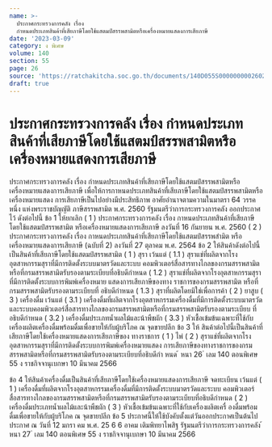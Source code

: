 ```yaml
---
name: >-
  ประกาศกระทรวงการคลัง เรื่อง
  กำหนดประเภทสินค้าที่เสียภาษีโดยใช้แสตมป์สรรพสามิตหรือเครื่องหมายแสดงการเสียภาษี
date: '2023-03-09'
category: ง พิเศษ
volume: 140
section: 55
page: 26
source: 'https://ratchakitcha.soc.go.th/documents/140D055S0000000002602.pdf'
draft: true
---
```


# ประกาศกระทรวงการคลัง เรื่อง กำหนดประเภทสินค้าที่เสียภาษีโดยใช้แสตมป์สรรพสามิตหรือเครื่องหมายแสดงการเสียภาษี

ประกาศกระทรวงการคลัง เรื่อง กำหนดประเภทสินค้าที่เสียภาษีโดยใช้แสตมป์สรรพสามิตหรือเครื่องหมายแสดงการเสียภาษี เพื่อให้การกาหนดประเภทสินค้าที่เสียภาษีโดยใช้แสตมป์สรรพสามิตหรือเครื่องหมายแสดง การเสียภาษีเป็นไปอย่างมีประสิทธิภาพ อาศัยอำนาจตามความในมาตรา 64 วรรคหนึ่ง แห่งพระราชบัญญัติ ภาษีสรรพสามิต พ.ศ. 2560 รัฐมนตรีว่าการกระทรวงการคลัง ออกประกาศไว้ ดังต่อไปนี้ ข้อ 1 ให้ยกเลิก ( 1 ) ประกาศกระทรวงการคลัง เรื่อง กาหนดประเภทสินค้าที่เสียภาษีโดยใช้แสตมป์สรรพสามิต หรือเครื่องหมายแสดงการเสียภาษี ลงวันที่ 16 กันยายน พ.ศ. 2560 ( 2 ) ประกาศกระทรวงการคลัง เรื่อง กาหนดประเภทสินค้าที่เสียภาษีโดยใช้แสตมป์สรรพสำมิต หรือเครื่องหมายแสดงการเสียภาษี (ฉบับที่ 2) ลงวันที่ 27 ตุลาคม พ.ศ. 2564 ข้อ 2 ให้สินค้าดังต่อไปนี้ เป็นสินค้าที่เสียภาษีโดยใช้แสตมป์สรรพสามิต ( 1 ) สุรา เว้นแต่ ( 1.1 ) สุราแช่ที่ผลิตจากโรงอุตสาหกรรมสุราที่มีการติดตั้งระบบมาตรวัดและระบบ คอมพิวเตอร์สื่อสารทางไกลของกรมสรรพสามิตหรือที่กรมสรรพสามิตรับรองตามระเบียบที่อธิบดีกำหนด ( 1.2 ) สุราแช่ที่ผลิตจากโรงอุตสาหกรรมสุราที่มีการติดตั้งระบบการพิมพ์เครื่องหมาย แสดงการเสียภาษีของทาง ราชการของกรมสรรพสามิต หรือที่กรมสรรพสามิตรับรองตามระเบียบที่ อธิบดีกำหนด ( 1.3 ) สุราที่ผลิตโดยมิใช่เพื่อการค้า ( 2 ) ยาสูบ ( 3 ) เครื่องดื่ม เว้นแต่ ( 3.1 ) เครื่องดื่มที่ผลิตจากโรงอุตสาหกรรมเครื่องดื่มที่มีการติดตั้งระบบมาตรวัด และระบบคอมพิวเตอร์สื่อสารทางไกลของกรมสรรพสามิตหรือที่กรมสรรพสามิตรับรองตามระเบียบ ที่อธิบดีกำหนด ( 3.2 ) เครื่องดื่มประเภทน้ำผลไม้และน้าพืชผัก ( 3.3 ) หัวเชื้อเข้มข้นเฉพาะที่ใช้กับเครื่องผลิตเครื่องดื่มพร้อมดื่มเพื่อขายให้กับผู้บริโภค ณ จุดขายปลีก ข้อ 3 ให้ สินค้าต่อไปนี้เป็นสินค้าที่เสียภาษีโดยใช้เครื่องหมายแสดงการเสียภาษีของ ทางราชการ ( 1 ) ไพ่ ( 2 ) สุราแช่ที่ผลิตจากโรงอุตสาหกรรมสุราที่มีการติดตั้งระบบการพิมพ์เครื่องหมายแสดง การเสียภาษีของทางราชการของกรมสรรพสามิตหรือที่กรมสรรพสามิตรับรองตามระเบียบที่อธิบดีกำ หนด ้ หนา 26 ่ เลม 140 ตอนพิเศษ 55 ง ราชกิจจานุเบกษา 10 มีนาคม 2566

ข้อ 4 ให้สินค้าเครื่องดื่มเป็นสินค้าที่เสียภาษีโดยใช้เครื่องหมายแสดงการเสียภาษี จดทะเบียน เว้นแต่ ( 1 ) เครื่องดื่มที่ผลิตจากโรงอุตสาหกรรมเครื่องดื่มที่มีการติดตั้งระบบมาตรวัดและระบบ คอมพิวเตอร์สื่อสารทางไกลของกรมสรรพสามิตหรือที่กรมสรรพสามิตรับรองตามระเบียบที่อธิบดีกำหนด ( 2 ) เครื่องดื่มประเภทน้ำผลไม้และน้าพืชผัก ( 3 ) หัวเชื้อเข้มข้นเฉพาะที่ใช้กับเครื่องผลิตเครื่ องดื่มพร้อมดื่มเพื่อขายให้กับผู้บริโภค ณ จุดขายปลีก ข้อ 5 ประกาศนี้ให้ใช้บังคับตั้งแต่วันออกประกาศเป็นต้นไป ประกาศ ณ วันที่ 12 มกรา คม พ.ศ. 25 6 6 อาคม เติมพิทยาไพสิฐ รัฐมนตรีว่าการกระทรวงการคลัง ้ หนา 27 ่ เลม 140 ตอนพิเศษ 55 ง ราชกิจจานุเบกษา 10 มีนาคม 2566
